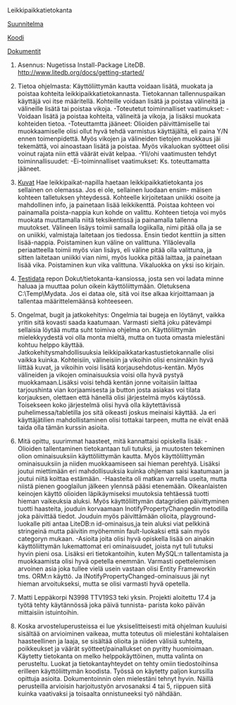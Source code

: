 Leikkipaikkatietokanta

[Suunnitelma](https://gitlab.labranet.jamk.fi/N3998/klohjelmointi_harjoitust./-/blob/master/Dokut/Suunnitelma.md)

[Koodi](https://gitlab.labranet.jamk.fi/N3998/klohjelmointi_harjoitust./-/tree/master/Leikkipaikat)

[Dokumentit](https://gitlab.labranet.jamk.fi/N3998/klohjelmointi_harjoitust./-/tree/master/Dokut)

1. Asennus:
Nugetissa Install-Package LiteDB. http://www.litedb.org/docs/getting-started/

2. Tietoa ohjelmasta:
Käyttöliittymän kautta voidaan lisätä, muokata ja poistaa kohteita leikkipaikkatietokannasta. Tietokannan tallennuspaikan 
käyttäjä voi itse määritellä. Kohteille voidaan lisätä ja poistaa välineitä ja välineille lisätä tai poistaa vikoja. 
-Toteutetut toiminnalliset vaatimukset:
	-Voidaan lisätä ja poistaa kohteita, välineitä ja vikoja, ja lisäksi muokata kohteiden tietoa.
-Toteuttamtta jääneet:
	Olioiden päivittämiselle tai muokkaamiselle olisi ollut hyvä tehdä varmistus käyttäjältä, eli paina Y/N ennen toimenpidettä.
Myös vikojen ja välineiden tietojen muokkaus jäi tekemättä, voi ainoastaan lisätä ja poistaa. Myös vikaluokan syötteet olisi
voinut rajata niin että väärät eivät kelpaa.
-Yli/ohi vaatimusten tehdyt toiminnallisuudet:
-Ei-toiminnalliset vaatimukset:
	Ks. toteuttamatta jääneet.

3. [Kuvat](https://gitlab.labranet.jamk.fi/N3998/klohjelmointi_harjoitust./-/tree/master/Dokut/kuvat)
	Hae leikkipaikat-napilla haetaan leikkipaikkatietokanta jos sellainen on olemassa. Jos ei ole, sellainen luodaan ensim-
mäisen kohteen talletuksen yhteydessä. Kohteelle kirjoitetaan uniikki osoite ja mahdollinen info, ja painetaan lisää leikkikenttä.
Poistaa kohteen voi painamalla poista-nappia kun kohde on valittu. Kohteen tietoja voi myös muokata muuttamalla niitä teksikentissä
ja painamalla tallenna muutokset.
	Välineen lisäys toimii samalla logiikalla, nimi pitää olla ja se on uniikki, valmistaja laitetaan jos tiedossa. Ensin
tiedot kenttiin ja sitten lisää-nappia. Poistaminen kun väline on valittuna.
	Ylläolevalla periaatteella toimii myös vian lisäys, eli väline pitää olla valittuna, ja sitten laitetaan uniikki vian nimi,
myös luokka pitää laittaa, ja painetaan lisää vika. Poistaminen kun vika valittuna. Vikaluokka on yksi iso kirjain.

4. [Testidata](https://gitlab.labranet.jamk.fi/N3998/klohjelmointi_harjoitust./-/tree/master/Dokut%2FTietokanta) repon Dokut/tietokanta-kansiossa, josta sen voi ladata minne haluaa ja muuttaa polun oikein käyttöliittymään.
Oletuksena C:\Temp\Mydata. Jos ei dataa ole, sitä voi itse alkaa kirjoittamaan ja tallentaa määrittelemäänsä kohteeseen.

5. Ongelmat, bugit ja jatkokehitys:
	Ongelmia tai bugeja en löytänyt, vaikka yritin sitä kovasti saada kaatumaan. Varmasti sieltä joku pätevämpi sellaisia 
löytää mutta suht toimiva ohjelma on. Käyttöliittymän mielekkyydestä voi olla monta mieltä, mutta on tuota omasta mielestäni 
kohtuu helppo käyttää.	
	Jatkokehitysmahdollisuuksia leikkipaikkatarkastustietokannalle olisi vaikka kuinka. Kohteisiin, välineisiin ja vikoihin
olisi ensinnäkin hyvä liittää kuvat, ja vikoihin voisi lisätä korjausehdotus-kentän. Myös välineiden ja vikojen ominaisuuksia
voisi olla hyvä pystyä muokkamaan.Lisäksi voisi tehdä kentän jonne voitaisiin laittaa tarjoushinta vian korjaamisesta ja button
josta asiakas voi tilata korjauksen, olettaen että hänellä olisi järjestelmä myös käytössä.
Toisekseen koko järjestelmä olisi hyvä olla käytettävissä puhelimessa/tabletilla jos sitä oikeasti joskus meinaisi käyttää. 
Ja eri käyttäjätilien mahdollistaminen olisi tottakai tarpeen, mutta ne eivät enää taida olla 
tämän kurssin asioita.

6. Mitä opittu, suurimmat haasteet, mitä kannattaisi opiskella lisää:
	-Olioiden tallentaminen tietokantaan tuli tutuksi, ja muutosten tekeminen olion ominaisuuksiin käyttöliittymän kautta. 
Myös käyttöliittymän ominaisuuksiin ja niiden muokkaamiseen sai hieman perehtyä. Lisäksi joutui miettimään eri mahdollisuuksia
kuinka ohjleman saisi kaatumaan ja joutui niitä koittaa estämään.
	-Haasteita oli matkan varrella useita, mutta niistä pienen googlailun jälkeen ylennsä pääsi etenemään. Oikeanlaisten 
keinojen käyttö olioiden läpikäymiseksi muutoksia tehtäessä tuotti hieman vaikeuksia aluksi. Myös käyttöliittymän 
datagridien päivittyminen tuotti haasteita, jouduin korvaamaan InotifyPropertyChangedin metodilla joka päivittää tiedot. 
Jouduin myös päivittämään olioita, playground-luokalle piti antaa LiteDB:n id-ominaisus,ja tein aluksi viat pelkkinä
stringeinä mutta päivitin myöhemmin fault-luokaksi että sain myös categoryn mukaan.
	-Asioita joita olisi hyvä opiskella lisää on ainakin käyttöliittymän lukemattomat eri ominaisuudet, joista nyt tuli tutuksi
hyvin pieni osa. Lisäksi eri tietokantoihin, kuten MySQL:n tallentamista ja muokkaamista olisi hyvä opetella enemmän. 
Varmasti opettelemisen arvoinen asia joka tullee vielä usein vastaan olisi Entity Frameworkin tms. ORM:n käyttö. Ja 
INotifyPropertyChanged-ominaisuus jäi nyt hieman arvoitukseksi, mutta se olisi varmasti hyvä opetella.

7. Matti Leppäkorpi N3998 TTV19S3 teki yksin. Projekti aloitettu 17.4 ja työtä tehty käytännössä joka päivä tunnista-
parista koko päivän mittaisiin istuintoihin.

8. Koska arvosteluperusteissa ei lue yksiselitteisesti mitä ohjelman kuuluisi sisältää on arvioiminen vaikeaa, mutta 
toteutus oli mielestäni kohtalaisen haasteellinen ja laaja, se sisältää olioita ja niiden välisiä suhteita, poikkeukset
ja väärät syötteet/painallukset on pyritty huomioimaan. Käytetty tietokanta on melko helppokäyttöinen, mutta valinta on
perusteltu. Luokat ja tietokantayhteydet on tehty omiin tiedostoihinsa erilleen käyttöliittymän koodista.
Työssä on käytetty paljon kurssilla opittuja asioita. Dokumentoinnin olen mielestäni tehnyt hyvin. Näillä perusteilla 
arvioisin harjoitustyön arvosanaksi 4 tai 5, riippuen siitä kuinka vaativaksi ja toisaalta onnistuneeksi työ nähdään.




